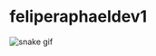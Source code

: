 # feliperaphaeldev1 
![snake gif](https://github.com/feliperaphaeldev/feliperaphaeldev1/blob/output/github-contribution-grid-snake.svg)
